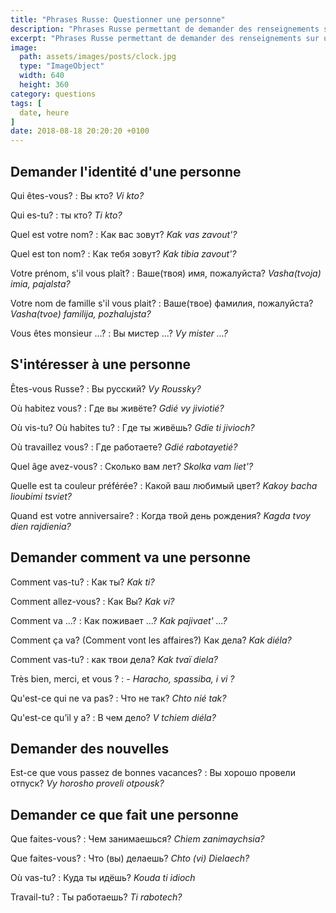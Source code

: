 ```yaml
---
title: "Phrases Russe: Questionner une personne"
description: "Phrases Russe permettant de demander des renseignements sur une personne."
excerpt: "Phrases Russe permettant de demander des renseignements sur une personne"
image:
  path: assets/images/posts/clock.jpg
  type: "ImageObject"
  width: 640
  height: 360
category: questions
tags: [
  date, heure
]
date: 2018-08-18 20:20:20 +0100
---
```


## Demander l'identité d'une personne

Qui êtes-vous?
: Вы кто?
*Vi kto?*

Qui es-tu?
: ты кто?
*Ti kto?*

Quel est votre nom?
: Как вас зовут?
*Kak vas zavout'?*

Quel est ton nom?
: Как тебя зовут?
*Kak tibia zavout'?*

Votre prénom, s'il vous plaît?
: Ваше(твоя) имя, пожалуйста?
*Vasha(tvoja) imia, pajalsta?*

Votre nom de famille s'il vous plait?
: Ваше(твое) фамилия, пожалуйста?
*Vasha(tvoe) familija, pozhalujsta?*

Vous êtes monsieur ...?
: Вы мистер ...?
*Vy mister ...?*


## S'intéresser à une personne

Êtes-vous Russe?
: Вы русский?
*Vy Roussky?*

Où habitez vous?
: Где вы живёте?
*Gdié vy jiviotié?*

Où vis-tu? Où habites tu?
: Где ты живёшь?
*Gdie ti jivioch?*

Où travaillez vous?
: Где работаете?
*Gdié rabotayetié?*

Quel âge avez-vous?
: Сколько вaм лeт?
*Skolka vam liet'?*

Quelle est ta couleur préférée?
: Какой ваш любимый цвет?
*Kakoy bacha lioubimi tsviet?*

Quand est votre anniversaire?
: Когда твой день рождения?
*Kagda tvoy dien rajdienia?*


## Demander comment va une personne

Comment vas-tu?
: Как ты?
*Kak ti?*

Comment allez-vous?
: Как Вы?
*Kak vi?*

Comment va ...?
: Как поживает ...?
*Kak pajivaet' ...?*

Comment ça va? (Comment vont les affaires?)
Как дела?
*Kak diéla?*

Comment vas-tu?
: как твои дела?
*Kak tvaï diela?*

Très bien, merci, et vous ?
: -
*Haracho, spassiba, i vi ?*

Qu'est-ce qui ne va pas?
: Что не так?
*Chto nié tak?*

Qu'est-ce qu’il y a?
: В чем дело?
*V tchiem diéla?*


## Demander des nouvelles

Est-ce que vous passez de bonnes vacances?
: Вы хорошо провели отпуск?
*Vy horosho proveli otpousk?*


## Demander ce que fait une personne

Que faites-vous?
: Чем занимаешься?
*Chiem zanimaychsia?*

Que faites-vous?
: Что (вы) делаешь?
*Chto (vi) Dielaech?*

Où vas-tu?
: Куда ты идёшь?
*Kouda ti idioch*

Travail-tu?
: Ты работаешь?
*Ti rabotech?*
